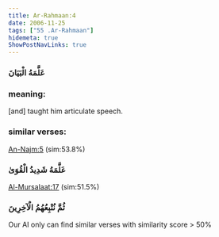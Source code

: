 ```yaml
---
title: Ar-Rahmaan:4
date: 2006-11-25
tags: ["55 .Ar-Rahmaan"]
hidemeta: true 
ShowPostNavLinks: true 
---
```

### عَلَّمَهُ الْبَيَانَ
### meaning: 
[and] taught him articulate speech.
### similar verses: 

[An-Najm:5](/53/5) (sim:53.8%)

### عَلَّمَهُ شَدِيدُ الْقُوَىٰ

[Al-Mursalaat:17](/77/17) (sim:51.5%)

### ثُمَّ نُتْبِعُهُمُ الْآخِرِينَ

Our AI only can find similar verses with similarity score > 50% 



